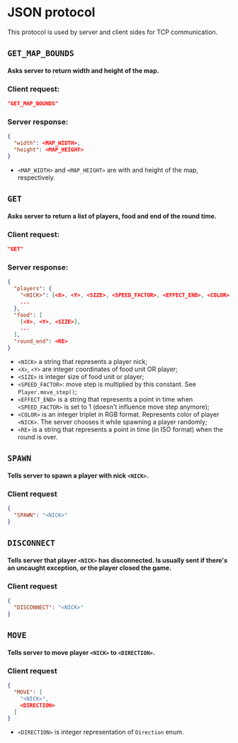 # JSON protocol
This protocol is used by server and client sides for TCP communication.

## `GET_MAP_BOUNDS`
#### Asks server to return width and height of the map.
### Client request:
```json
"GET_MAP_BOUNDS"
```
### Server response:
```json
{
  "width": <MAP_WIDTH>,
  "height": <MAP_HEIGHT>
}
```
- `<MAP_WIDTH>` and `<MAP_HEIGHT>` are with and height of the map, respectively.


## `GET`
#### Asks server to return a list of players, food and end of the round time.
### Client request: 
```json
"GET"
```
### Server response:
```json
{
  "players": {
    "<NICK>": [<X>, <Y>, <SIZE>, <SPEED_FACTOR>, <EFFECT_END>, <COLOR>],
    ...
  },
  "food": [
    [<X>, <Y>, <SIZE>],
    ...
  ],
  "round_end": <RE>
}
```

- `<NICK>` a string that represents a player nick;
- `<X>`, `<Y>` are integer coordinates of food unit OR player;
- `<SIZE>` is integer size of food unit or player;
- `<SPEED_FACTOR>`: move step is multiplied by this constant. See `Player.move_step()`;
- `<EFFECT_END>` is a string that represents a point in time when `<SPEED_FACTOR>` is set to 1 (doesn't influence move step anymore);
- `<COLOR>` is an integer triplet in RGB format. Represents color of player `<NICK>`. The server chooses it while spawning a player randomly;
- `<RE>` is a string that represents a point in time (in ISO format) when the round is over.

## `SPAWN`
#### Tells server to spawn a player with nick `<NICK>`.
### Client request
```json
{
  "SPAWN": "<NICK>"
}
```


## `DISCONNECT`
#### Tells server that player `<NICK>` has disconnected. Is usually sent if there's an uncaught exception, or the player closed the game.
### Client request
```json
{
  "DISCONNECT": "<NICK>"
}
```

## `MOVE`
#### Tells server to move player `<NICK>` to `<DIRECTION>`.
### Client request
```json
{
  "MOVE": [
    "<NICK>",
    <DIRECTION>
  ]
}
```
- `<DIRECTION>` is integer representation of `Direction` enum.